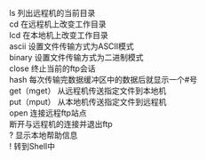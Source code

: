 <br />
ls 列出远程机的当前目录&nbsp;<br />
cd 在远程机上改变工作目录&nbsp;<br />
lcd 在本地机上改变工作目录&nbsp;<br />
ascii 设置文件传输方式为ASCII模式&nbsp;<br />
binary 设置文件传输方式为二进制模式&nbsp;<br />
close 终止当前的ftp会话&nbsp;<br />
hash 每次传输完数据缓冲区中的数据后就显示一个#号&nbsp;<br />
get（mget） 从远程机传送指定文件到本地机&nbsp;<br />
put（mput） 从本地机传送指定文件到远程机&nbsp;<br />
open 连接远程ftp站点&nbsp;<br />
断开与远程机的连接并退出ftp&nbsp;<br />
? 显示本地帮助信息&nbsp;<br />
! 转到Shell中&nbsp;<br />
<div style="white-space:nowrap;">
	<br />
</div>